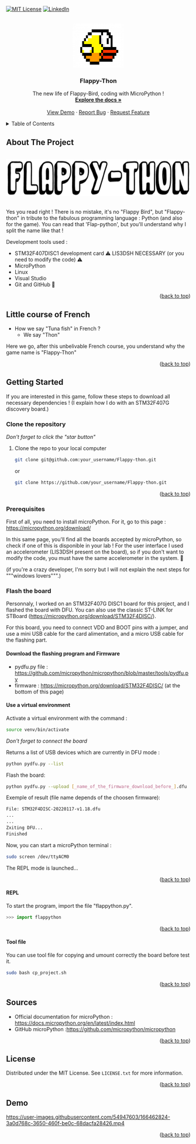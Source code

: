 <div id="top"></div>

<!-- PROJECT SHIELDS -->
<!--
*** I'm using markdown "reference style" links for readability.
*** Reference links are enclosed in brackets [ ] instead of parentheses ( ).
*** See the bottom of this document for the declaration of the reference variables
*** for contributors-url, forks-url, etc. This is an optional, concise syntax you may use.
*** https://www.markdownguide.org/basic-syntax/#reference-style-links
-->

<!--[![Contributors][contributors-shield]][contributors-url]
[![Stargazers][stars-shield]][stars-url]-->
[![MIT License][license-shield]][license-url]
[![LinkedIn][linkedin-shield]][linkedin-url]

<!-- PROJECT LOGO -->
<br />
<div align="center">
  <a href="https://github.com/DorianFournier/Flappy-thon">
    <img src="images/birdy.png" alt="Thon player" width="140" height="120">
  </a>

  <h3 align="center">Flappy-Thon</h3>

  <p align="center">
    The new life of Flappy-Bird, coding with MicroPython !
    <br />
    <a href="https://github.com/DorianFournier/Flappy-thon"><strong>Explore the docs »</strong></a>
    <br />
    <br />
    <a href="#demo">View Demo</a>   
    ·
    <a href="https://github.com/DorianFournier/Flappy-thon/issues">Report Bug</a>
    ·
    <a href="https://github.com/DorianFournier/Flappy-thon/pulls">Request Feature</a>
  </p>
</div>



<!-- TABLE OF CONTENTS -->
<details>
  <summary>Table of Contents</summary>
  <ol>
    <li>
      <a href="#about-the-project">About The Project</a>
    </li>
    <li>
      <a href="#little-course-of-french">Little course of French</a>
    </li>
    <li>
      <a href="#getting-started">Getting Started</a>
      <ul>
        <li><a href="#clone-the-repository">Clone the repository</a></li>
        <li><a href="#prerequisites">Prerequisites</a></li>
        <li><a href="#flash-the-board">Flash the board</a></li>
          <ul>
            <li><a href="#download-the-flashing-program-and-firmware">Download the flashing program and Firmware</a></li>
            <li><a href="#use-a-virtual-environment">Use a virtual environment</a></li>
            <li><a href="#repl">REPL</a></li>
          </ul>
      </ul>
    </li>
    <li><a href="#sources">Sources</a></li>
    <li><a href="#license">License</a></li>
    <li><a href="#demo">Demo</a></li>
  </ol>
</details>



<!-- ABOUT THE PROJECT -->
## About The Project
<div align="center">
  </br>
  <img src="images/name.png" alt="Game name" width="700" height="100">
  </br></br>
</div>

Yes you read right ! There is no mistake, it's no "Flappy Bird", but "Flappy-thon" in tribute to the fabulous programming language : Python (and also for the game).
You can read that 'Flap-python', but you'll understand why I split the name like that !


Development tools used :
* STM32F407DISC1 development card ⚠️ LIS3DSH NECESSARY (or you need to modify the code) ⚠️
* MicroPython
* Linux
* Visual Studio 
* Git and GitHub 🙂

<p align="right">(<a href="#top">back to top</a>)</p>



<!-- LITTLE COURSE OF FRENCH -->
## Little course of French

- How we say "Tuna fish" in French ? 
  - We say "Thon"

Here we go, after this unbelivable French course, you understand why the game name is "Flappy-Thon"


<p align="right">(<a href="#top">back to top</a>)</p>



<!-- GETTING STARTED -->
## Getting Started

If you are interested in this game, follow these steps to download all necessary dependencies !
(I explain how I do with an STM32F407G discovery board.)



<!-- CLONE THE REPOSITORY -->
### Clone the repository

_Don't forget to click the "star button"_

1. Clone the repo to your local computer
   ```sh
   git clone git@github.com:your_username/Flappy-thon.git
   ```
   or
   ```sh
   git clone https://github.com/your_username/Flappy-thon.git
   ```

<p align="right">(<a href="#top">back to top</a>)</p>



<!-- PREREQUISITES -->
### Prerequisites

First of all, you need to install microPython.
For it, go to this page : https://micropython.org/download/

In this same page, you'll find all the boards accepted by microPython, so check if one of this is disponible in your lab ! For the user interface I used an accelerometer (LIS3DSH present on the board), so if you don't want to modify the code, you must have the same accelerometer in the system. 🙂

(if you're a crazy developer, I'm sorry but I will not explain the next steps for """windows lovers""".)



<!-- FLASH THE BOARD -->
### Flash the board

Personnaly, I worked on an STM32F407G DISC1 board for this project, and I flashed the board with DFU. You can also use the classic ST-LINK for STBoard (https://micropython.org/download/STM32F4DISC/).

For this board, you need to connect VDD and BOOT pins with a jumper, and use a mini USB cable for the card alimentation, and a micro USB cable for the flashing part.



#### Download the flashing program and Firmware

- pydfu.py file : https://github.com/micropython/micropython/blob/master/tools/pydfu.py
- firmware : https://micropython.org/download/STM32F4DISC/ (at the bottom of this page)



#### Use a virtual environment

Activate a virtual environment with the command :
```sh
source venv/bin/activate
```

_Don't forget to connect the board_

Returns a list of USB devices which are currently in DFU mode :
```sh
python pydfu.py --list
```

Flash the board:
```sh
python pydfu.py --upload [_name_of_the_firmware_download_before_].dfu
```

Exemple of result (file name depends of the choosen firmware):
```sh
File: STM32F4DISC-20220117-v1.18.dfu
...
...
Zxiting DFU...
Finished
```

Now, you can start a microPython terminal :
```sh
sudo screen /dev/ttyACM0
```
The REPL mode is launched...

<p align="right">(<a href="#top">back to top</a>)</p>



#### REPL

To start the program, import the file "flappython.py".

```py
>>> import flappython
```

<p align="right">(<a href="#top">back to top</a>)</p>



#### Tool file

You can use tool file for copying and umount correctly the board before test it.
```sh
sudo bash cp_project.sh
```
<p align="right">(<a href="#top">back to top</a>)</p>



<!-- SOURCES -->
## Sources
- Official documentation for microPython : https://docs.micropython.org/en/latest/index.html
- GitHub microPython :https://github.com/micropython/micropython

<p align="right">(<a href="#top">back to top</a>)</p>



<!-- LICENSE -->
## License

Distributed under the MIT License. See `LICENSE.txt` for more information.

<p align="right">(<a href="#top">back to top</a>)</p>



<!-- ACKNOWLEDGMENTS -->
## Demo

https://user-images.githubusercontent.com/54947603/166462824-3a0d768c-3650-460f-be0c-68dacfa28426.mp4


<p align="right">(<a href="#top">back to top</a>)</p>



<!-- MARKDOWN LINKS & IMAGES -->
<!-- https://www.markdownguide.org/basic-syntax/#reference-style-links -->
[contributors-shield]: https://img.shields.io/github/contributors/othneildrew/Best-README-Template.svg?style=for-the-badge
[contributors-url]: https://github.com/othneildrew/Best-README-Template/graphs/contributors
[stars-shield]: https://img.shields.io/github/stars/othneildrew/Best-README-Template.svg?style=for-the-badge
[stars-url]: https://github.com/DorianFournier/Flappy-thon/stargazers
[license-shield]: https://img.shields.io/github/license/othneildrew/Best-README-Template.svg?style=for-the-badge
[license-url]: https://github.com/othneildrew/Best-README-Template/blob/master/LICENSE.txt
[linkedin-shield]: https://img.shields.io/badge/-LinkedIn-black.svg?style=for-the-badge&logo=linkedin&colorB=555
[linkedin-url]: https://www.linkedin.com/in/dorian-fournier/
